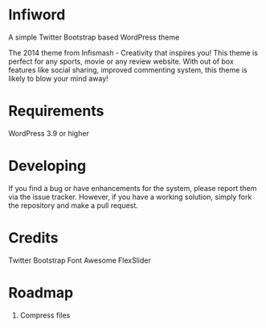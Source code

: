 Infiword
==========

A simple Twitter Bootstrap based WordPress theme

The 2014 theme from Infismash - Creativity that inspires you! This theme is perfect for any sports, movie or any review website. With out of box features like social sharing, improved commenting system, this theme is likely to blow your mind away!

Requirements
============

WordPress 3.9 or higher

Developing
==========

If you find a bug or have enhancements for the system, please report them via the issue tracker. However, if you have a working solution, simply fork the repository and make a pull request.

Credits
=======

Twitter Bootstrap
Font Awesome
FlexSlider

Roadmap
=======

1. Compress files
